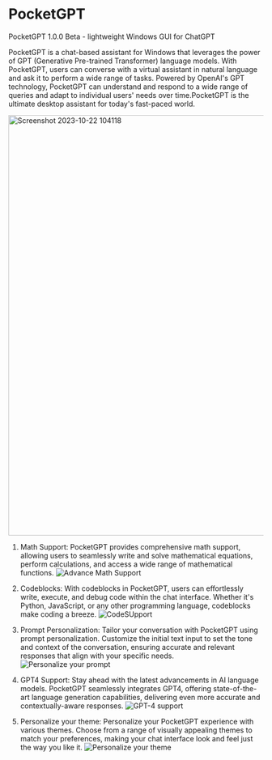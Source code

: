 # PocketGPT
PocketGPT 1.0.0 Beta - lightweight Windows GUI for ChatGPT

PocketGPT is a chat-based assistant for Windows that leverages the power of GPT (Generative Pre-trained Transformer) language models. With PocketGPT, users can converse with a virtual assistant in natural language and ask it to perform a wide range of tasks. Powered by OpenAI's GPT technology, PocketGPT can understand and respond to a wide range of queries and adapt to individual users' needs over time.PocketGPT is the ultimate desktop assistant for today's fast-paced world.

<img width="831" alt="Screenshot 2023-10-22 104118" src="https://github.com/MoscaFrancesco/PocketGPT/assets/87772044/5d4fc163-742a-4315-a9a0-b041e43a30c8">


1. Math Support:
PocketGPT provides comprehensive math support, allowing users to seamlessly write and solve mathematical equations, perform calculations, and access a wide range of mathematical functions.
![Advance Math Support](https://github.com/MoscaFrancesco/PocketGPT/assets/87772044/1c61987e-bece-4df4-bde1-77df93152bdf)


2. Codeblocks:
With codeblocks in PocketGPT, users can effortlessly write, execute, and debug code within the chat interface. Whether it's Python, JavaScript, or any other programming language, codeblocks make coding a breeze.
![CodeSUpport](https://github.com/MoscaFrancesco/PocketGPT/assets/87772044/3963bacc-6e59-4689-a271-3ba76adc59b3)


3. Prompt Personalization:
Tailor your conversation with PocketGPT using prompt personalization. Customize the initial text input to set the tone and context of the conversation, ensuring accurate and relevant responses that align with your specific needs.
![Personalize your prompt](https://github.com/MoscaFrancesco/PocketGPT/assets/87772044/ae3c7b0d-b17f-48bc-81bb-e4591388442f)


4. GPT4 Support:
Stay ahead with the latest advancements in AI language models. PocketGPT seamlessly integrates GPT4, offering state-of-the-art language generation capabilities, delivering even more accurate and contextually-aware responses.
![GPT-4 support](https://github.com/MoscaFrancesco/PocketGPT/assets/87772044/cf1a57c7-1855-4958-8ab4-470d1e9a3bfe)


5. Personalize your theme:
Personalize your PocketGPT experience with various themes. Choose from a range of visually appealing themes to match your preferences, making your chat interface look and feel just the way you like it.
![Personalize your theme](https://github.com/MoscaFrancesco/PocketGPT/assets/87772044/1797385e-6eb0-4c92-88db-ab70af9c7c62)
